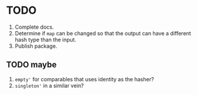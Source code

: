 # TODO

1. Complete docs.
2. Determine if `map` can be changed so that the output can have a different
   hash type than the input.
3. Publish package.

## TODO maybe

1. `empty'` for comparables that uses identity as the hasher?
2. `singleton'` in a similar vein?
